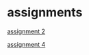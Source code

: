 # assignments
[assignment 2](https://github.com/aalanzrath/assignments/blob/master/Assignment_week_2.ipynb)

[assignment 4](https://github.com/aalanzrath/assignments/blob/master/Assignment_week_4.ipynb)
